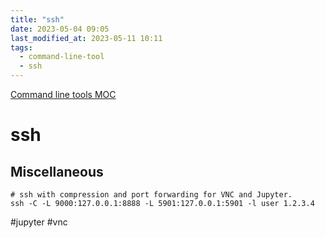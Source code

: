 ```yaml
---
title: "ssh"
date: 2023-05-04 09:05
last_modified_at: 2023-05-11 10:11
tags:
  - command-line-tool
  - ssh
---
```


[Command line tools MOC](Command%20line%20tools%20MOC.md)

# ssh

## Miscellaneous

```shell
# ssh with compression and port forwarding for VNC and Jupyter.
ssh -C -L 9000:127.0.0.1:8888 -L 5901:127.0.0.1:5901 -l user 1.2.3.4
```

#jupyter #vnc
